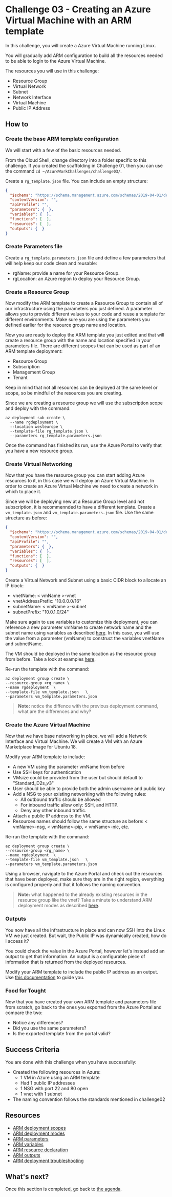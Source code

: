 # Challenge 03 - Creating an Azure Virtual Machine with an ARM template

In this challenge, you will create a Azure Virtual Machine running Linux.

You will gradually add ARM configuration to build all the resources needed to be able to login to the Azure Virtual Machine.

The resources you will use in this challenge:

- Resource Group
- Virtual Network
- Subnet
- Network Interface
- Virtual Machine
- Public IP Address

## How to

### Create the base ARM template configuration

We will start with a few of the basic resources needed.

From the Cloud Shell, change directory into a folder specific to this challenge. If you created the scaffolding in Challenge 01, then you can use the command `cd ~/AzureWorkChallenges/challenge03/`.

Create a `rg_template.json` file. You can include an empty structure:

```json
{
  "$schema": "https://schema.management.azure.com/schemas/2019-04-01/deploymentTemplate.json#",
  "contentVersion": "",
  "apiProfile": "",
  "parameters": {  },
  "variables": {  },
  "functions": [  ],
  "resources": [  ],
  "outputs": {  }
}
```

### Create Parameters file

Create a `rg_template.parameters.json` file  and define a few parameters that will help keep our code clean and reusable:

- rgName: provide a name for your Resource Group.
- rgLocation: an Azure region to deploy your Resource Group.

### Create a Resource Group

Now modify the ARM template to create a Resource Group to contain all of our infrastructure using the parameters you just defined. A parameter allows you to provide different values to your code and reuse a template for different environments. Make sure you are using the parameters you defined earlier for the resource group name and location.

Now you are ready to deploy the ARM template you just edited and that will create a resource group with the name and location specified in your parameters file. There are different scopes that can be used as part of an ARM template deployment:

- Resource Group
- Subscription
- Management Group
- Tenant

Keep in mind that not all resources can be deployed at the same level or scope, so be mindful of the resources you are creating.

Since we are creating a resource group we will use the subscription scope and deploy with the command:

```shell
az deployment sub create \
  --name rgdeployment \
  --location westeurope \
  --template-file rg_template.json \
  --parameters rg_template.parameters.json
```

Once the command has finished its run, use the Azure Portal to verify that you have a new resource group.

### Create Virtual Networking

Now that you have the resource group you can start adding Azure resources to it, in this case we will deploy an Azure Virtual Machine. In order to create an Azure Virtual Machine we need to create a network in which to place it.

Since we will be deploying new at a Resource Group level and not subscription, it is recommennded to have a different template. Create a `vm_template.json` and `vm_template.parameters.json` file. Use the same structure as before:

```json
{
  "$schema": "https://schema.management.azure.com/schemas/2019-04-01/deploymentTemplate.json#",
  "contentVersion": "",
  "apiProfile": "",
  "parameters": {  },
  "variables": {  },
  "functions": [  ],
  "resources": [  ],
  "outputs": {  }
}
```

Create a Virtual Network and Subnet using a basic CIDR block to allocate an IP block:

- vnetName: < vmName >-vnet
- vnetAddressPrefix: "10.0.0.0/16"
- subnetName: < vmName >-subnet
- subnetPrefix: "10.0.1.0/24"

Make sure again to use variables to customize this deployment, you can reference a new parameter vmName to create network name and the subnet name using variables as described [here](https://docs.microsoft.com/en-us/azure/azure-resource-manager/templates/template-variables?tabs=json). In this case, you will use the value from a parameter (vmName) to construct the variables vnetName and subnetName.

The VM should be deployed in the same location as the resource group from before. Take a look at examples [here](https://docs.microsoft.com/en-us/azure/azure-resource-manager/templates/template-parameters?tabs=json).

Re-run the template with the command:

```shell
az deployment group create \
--resource-group <rg_name> \
--name rgdeployment  \
--template-file vm_template.json   \
--parameters vm_template.parameters.json
```

> **Note:** notice the diffence with the previous deployment command, what are the differences and why?

### Create the Azure Virtual Machine

Now that we have base networking in place, we will add a Network Interface and Virtual Machine. We will create a VM with an Azure Marketplace Image for Ubuntu 18.

Modify your ARM template to include:

- A new VM using the parameter vmName from before
- Use SSH keys for authentication
- VMsize could be provided from the user but should default to "Standard_D2s_v3"
- User should be able to provide both the admin username and public key
- Add a NSG to your existing networking with the following rules:
  - All outbound traffic should be allowed
  - For inbound traffic allow only: SSH, and HTTP.
  - Deny any other inbound traffic.
- Attach a public IP address to the VM.
- Resources names should follow the same structure as before: < vmName>-nsg, < vmName>-pip, < vmName>-nic, etc.

Re-run the template with the command:

```shell
az deployment group create \
--resource-group <rg_name> \
--name rgdeployment  \
--template-file vm_template.json   \
--parameters vm_template.parameters.json
```

Using a browser, navigate to the Azure Portal and check out the resources that have been deployed, make sure they are in the right region, everything is configured properly and that it follows the naming convention.

> **Note:** what happened to the already existing resources in the resource group like the vnet? Take a minute to understand ARM deployment modes as described [here](https://docs.microsoft.com/en-us/azure/azure-resource-manager/templates/deployment-modes).

### Outputs

You now have all the infrastructure in place and can now SSH into the Linux VM we just created. But wait, the Public IP was dynamically created, how do I access it?

You could check the value in the Azure Portal, however let's instead add an output to get that information. An output is a configurable piece of information that is returned from the deployed resources.

Modify your ARM template to include the public IP address as an output. Use [this documentation](https://docs.microsoft.com/en-us/azure/azure-resource-manager/templates/template-outputs?tabs=json%2Cazure-cli) to guide you.

### Food for Tought

Now that you have created your own ARM template and parameters file from scratch, go back to the ones you exported from the Azure Portal and compare the two:

- Notice any differences?
- Did you use the same parameters?
- Is the exported template from the portal valid?

## Success Criteria

You are done with this challenge when you have successfully:

- Created the following resources in Azure:
  - 1 VM in Azure using an ARM template
  - Had 1 public IP addresses
  - 1 NSG with port 22 and 80 open
  - 1 vnet with 1 subnet
- The naming convention follows the standards mentioned in challenge02

## Resources

- [ARM deployment scopes](https://docs.microsoft.com/en-us/azure/azure-resource-manager/templates/deploy-to-resource-group?tabs=azure-cli)
- [ARM deployment modes](https://docs.microsoft.com/en-us/azure/azure-resource-manager/templates/deployment-modes)
- [ARM parameters](https://docs.microsoft.com/en-us/azure/azure-resource-manager/templates/template-parameters?tabs=json)
- [ARM variables](https://docs.microsoft.com/en-us/azure/azure-resource-manager/templates/template-variables?tabs=json)
- [ARM resource declaration](https://docs.microsoft.com/en-us/azure/azure-resource-manager/templates/resource-declaration?tabs=json)
- [ARM outputs](https://docs.microsoft.com/en-us/azure/azure-resource-manager/templates/template-outputs?tabs=json%2Cazure-powershell)
- [ARM deployment troubleshooting](https://docs.microsoft.com/en-us/azure/azure-resource-manager/templates/common-deployment-errors)

## What's next?

Once this section is completed, go back to [the agenda](../../README.md).
